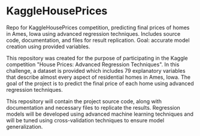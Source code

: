 # KaggleHousePrices
Repo for KaggleHousePrices competition, predicting final prices of homes in Ames, Iowa using advanced regression techniques. Includes source code, documentation, and files for result replication. Goal: accurate model creation using provided variables.

This repository was created for the purpose of participating in the Kaggle competition "House Prices: Advanced Regression Techniques". In this challenge, a dataset is provided which includes 79 explanatory variables that describe almost every aspect of residential homes in Ames, Iowa. The goal of the project is to predict the final price of each home using advanced regression techniques.

This repository will contain the project source code, along with documentation and necessary files to replicate the results. Regression models will be developed using advanced machine learning techniques and will be tuned using cross-validation techniques to ensure model generalization.

